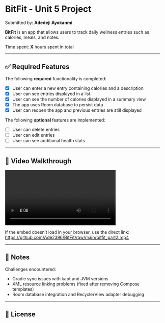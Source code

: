 # BitFit - Unit 5 Project

Submitted by: **Adedeji Ayokanmi**

**BitFit** is an app that allows users to track daily wellness entries such as calories, meals, and notes.

Time spent: **X** hours spent in total

---

## ✅ Required Features

The following **required** functionality is completed:

- [x] User can enter a new entry containing calories and a description
- [x] User can see entries displayed in a list
- [x] User can see the number of calories displayed in a summary view
- [x] The app uses Room database to persist data
- [x] User can reopen the app and previous entries are still displayed

The following **optional** features are implemented:

- [ ] User can delete entries
- [ ] User can edit entries
- [ ] User can see additional health stats

---

## 🎥 Video Walkthrough

<video src="https://github.com/Ade2396/BitFit/raw/main/bitfit_part2.mp4" width="360" controls></video>

If the embed doesn’t load in your browser, use the direct link:
https://github.com/Ade2396/BitFit/raw/main/bitfit_part2.mp4



---

## 🧠 Notes

Challenges encountered:
- Gradle sync issues with kapt and JVM versions
- XML resource linking problems (fixed after removing Compose templates)
- Room database integration and RecyclerView adapter debugging

---

## 📄 License


